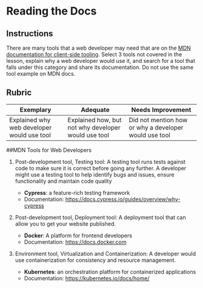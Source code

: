 # Reading the Docs

## Instructions

There are many tools that a web developer may need that are on the [MDN documentation for client-side tooling](https://developer.mozilla.org/docs/Learn/Tools_and_testing/Understanding_client-side_tools/Overview). Select 3 tools not covered in the lesson, explain why a web developer would use it, and search for a tool that falls under this category and share its documentation. Do not use the same tool example on MDN docs.

## Rubric

Exemplary | Adequate | Needs Improvement
--- | --- | -- |
|Explained why web developer would use tool| Explained how, but not why developer would use tool| Did not mention how or why a developer would use tool  |

##MDN Tools for Web Developers

1. Post-development tool, Testing tool: A testing tool runs tests against code to make sure it is correct before going any further. A developer might use a testing tool to help identify bugs and issues, ensure functionality and maintain code quality
   - **Cypress**: a feature-rich testing framework
   - Documentation: https://docs.cypress.io/guides/overview/why-cypress

2. Post-development tool, Deployment tool: A deployment tool that can allow you to get your website published. 
   - **Docker**: A platform for frontend developers
   - Documentation: https://docs.docker.com

3. Environment tool, Virtualization and Containerization: A developer would use containerization for consistency and resource management.
   - **Kubernetes**: an orchestration platform for containerized applications
   - Documentation: https://kubernetes.io/docs/home/
